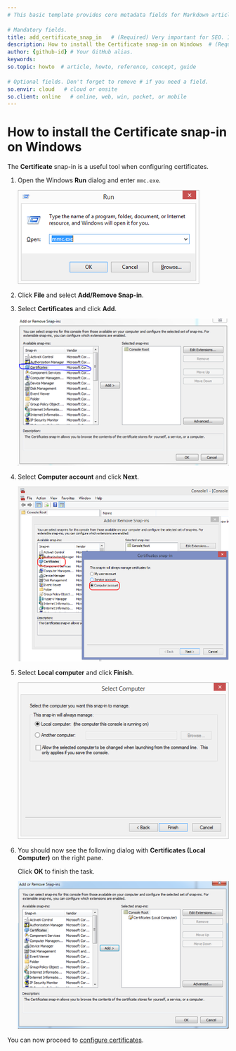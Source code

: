 ```yaml
---
# This basic template provides core metadata fields for Markdown articles on docs.superoffice.com.

# Mandatory fields.
title: add_certificate_snap_in   # (Required) Very important for SEO. Intent in a unique string of 43-59 chars including spaces.
description: How to install the Certificate snap-in on Windows  # (Required) Important for SEO. Recommended character length is 115-145 characters including spaces.
author: {github-id} # Your GitHub alias.
keywords:
so.topic: howto  # article, howto, reference, concept, guide

# Optional fields. Don't forget to remove # if you need a field.
so.envir: cloud   # cloud or onsite
so.client: online   # online, web, win, pocket, or mobile
---
```


# How to install the Certificate snap-in on Windows

The **Certificate** snap-in is a useful tool when configuring certificates.

1. Open the Windows **Run** dialog and enter `mmc.exe`.

    ![x][img1]

2. Click **File** and select **Add/Remove Snap-in**.

3. Select **Certificates** and click **Add**.

    ![x][img2]

4. Select **Computer account** and click **Next**.

    ![x][img3]

5. Select **Local computer** and click **Finish**.

    ![x][img4]

6. You should now see the following dialog with **Certificates (Local Computer)** on the right pane.

    Click **OK** to finish the task.

    ![x][img5]

You can now proceed to [configure certificates][1].

<!-- Referenced links -->
[1]: configure.md

<!-- Referenced images -->
[img1]: media/rundialog.png
[img2]: media/addremovesnapin.png
[img3]: media/mmc-certs-snapin.png
[img4]: media/selectlocalcomputer.png
[img5]: media/addremoveadded.png
